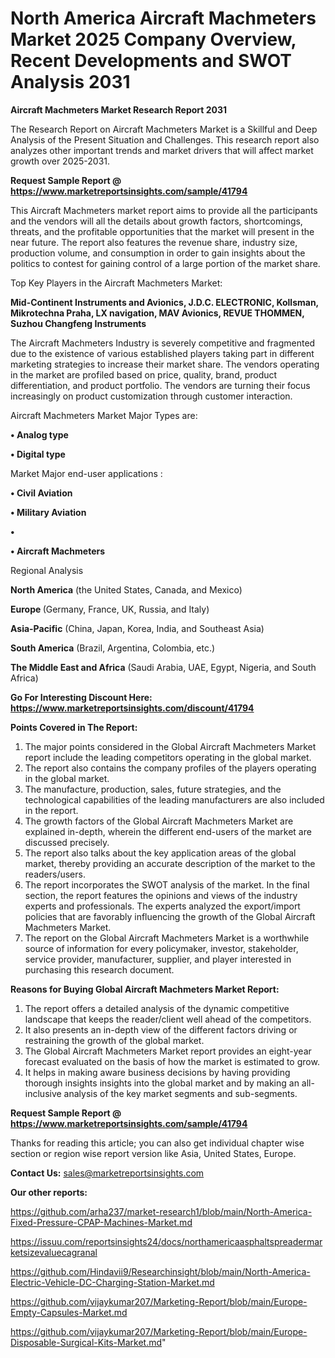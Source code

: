 # North America Aircraft Machmeters Market 2025 Company Overview, Recent Developments and SWOT Analysis 2031

<strong>Aircraft Machmeters Market Research Report 2031</strong>

The Research Report on Aircraft Machmeters Market is a Skillful and Deep Analysis of the Present Situation and Challenges. This research report also analyzes other important trends and market drivers that will affect market growth over 2025-2031.

<strong>Request Sample Report @ <a href=https://www.marketreportsinsights.com/sample/41794>https://www.marketreportsinsights.com/sample/41794</a></strong>

This Aircraft Machmeters market report aims to provide all the participants and the vendors will all the details about growth factors, shortcomings, threats, and the profitable opportunities that the market will present in the near future. The report also features the revenue share, industry size, production volume, and consumption in order to gain insights about the politics to contest for gaining control of a large portion of the market share.

Top Key Players in the Aircraft Machmeters Market:

<strong>Mid-Continent Instruments and Avionics, J.D.C. ELECTRONIC, Kollsman, Mikrotechna Praha, LX navigation, MAV Avionics, REVUE THOMMEN, Suzhou Changfeng Instruments</strong>

The Aircraft Machmeters Industry is severely competitive and fragmented due to the existence of various established players taking part in different marketing strategies to increase their market share. The vendors operating in the market are profiled based on price, quality, brand, product differentiation, and product portfolio. The vendors are turning their focus increasingly on product customization through customer interaction.

Aircraft Machmeters Market Major Types are:

<strong>•  Analog type

•  Digital type</strong>

Market Major end-user applications :

<strong>•  Civil Aviation

•  Military Aviation

•  

•  Aircraft Machmeters</strong>

Regional Analysis

</u><strong><b>North America</b></strong> (the United States, Canada, and Mexico)

<strong><b>Europe </b></strong>(Germany, France, UK, Russia, and Italy)

<strong><b>Asia-Pacific</b></strong> (China, Japan, Korea, India, and Southeast Asia)

<strong><b>South America</b></strong> (Brazil, Argentina, Colombia, etc.)

<strong><b>The Middle East and Africa</b></strong> (Saudi Arabia, UAE, Egypt, Nigeria, and South Africa)

<strong>Go For Interesting Discount Here: <a href=https://www.marketreportsinsights.com/discount/41794>https://www.marketreportsinsights.com/discount/41794</a></strong>

<strong>Points Covered in The Report:</strong>
<ol>
  <li>The major points considered in the Global Aircraft Machmeters Market report include the leading competitors operating in the global market.</li>
  <li>The report also contains the company profiles of the players operating in the global market.</li>
  <li>The manufacture, production, sales, future strategies, and the technological capabilities of the leading manufacturers are also included in the report.</li>
  <li>The growth factors of the Global Aircraft Machmeters Market are explained in-depth, wherein the different end-users of the market are discussed precisely.</li>
  <li>The report also talks about the key application areas of the global market, thereby providing an accurate description of the market to the readers/users.</li>
  <li>The report incorporates the SWOT analysis of the market. In the final section, the report features the opinions and views of the industry experts and professionals. The experts analyzed the export/import policies that are favorably influencing the growth of the Global Aircraft Machmeters Market.</li>
  <li>The report on the Global Aircraft Machmeters Market is a worthwhile source of information for every policymaker, investor, stakeholder, service provider, manufacturer, supplier, and player interested in purchasing this research document.</li>
</ol>
<strong>Reasons for Buying Global Aircraft Machmeters Market Report:</strong>

<ol>
  <li>The report offers a detailed analysis of the dynamic competitive landscape that keeps the reader/client well ahead of the competitors.</li>
  <li>It also presents an in-depth view of the different factors driving or restraining the growth of the global market.</li>
  <li>The Global Aircraft Machmeters Market report provides an eight-year forecast evaluated on the basis of how the market is estimated to grow.</li>
  <li>It helps in making aware business decisions by having providing thorough insights insights into the global market and by making an all-inclusive analysis of the key market segments and sub-segments.</li>
</ol>
<strong>Request Sample Report @ <a href=https://www.marketreportsinsights.com/sample/41794>https://www.marketreportsinsights.com/sample/41794</a></strong>


Thanks for reading this article; you can also get individual chapter wise section or region wise report version like Asia, United States, Europe.

<strong>Contact Us:</strong>
sales@marketreportsinsights.com

<strong>Our other reports:</strong>

<a href=https://github.com/arha237/market-research1/blob/main/North-America-Fixed-Pressure-CPAP-Machines-Market.md>https://github.com/arha237/market-research1/blob/main/North-America-Fixed-Pressure-CPAP-Machines-Market.md</a>

<a href=https://issuu.com/reportsinsights24/docs/northamericaasphaltspreadermarketsizevaluecagranal>https://issuu.com/reportsinsights24/docs/northamericaasphaltspreadermarketsizevaluecagranal</a>

<a href=https://github.com/Hindavii9/Researchinsight/blob/main/North-America-Electric-Vehicle-DC-Charging-Station-Market.md>https://github.com/Hindavii9/Researchinsight/blob/main/North-America-Electric-Vehicle-DC-Charging-Station-Market.md</a>

<a href=https://github.com/vijaykumar207/Marketing-Report/blob/main/Europe-Empty-Capsules-Market.md>https://github.com/vijaykumar207/Marketing-Report/blob/main/Europe-Empty-Capsules-Market.md</a>

<a href=https://github.com/vijaykumar207/Marketing-Report/blob/main/Europe-Disposable-Surgical-Kits-Market.md>https://github.com/vijaykumar207/Marketing-Report/blob/main/Europe-Disposable-Surgical-Kits-Market.md</a>"
